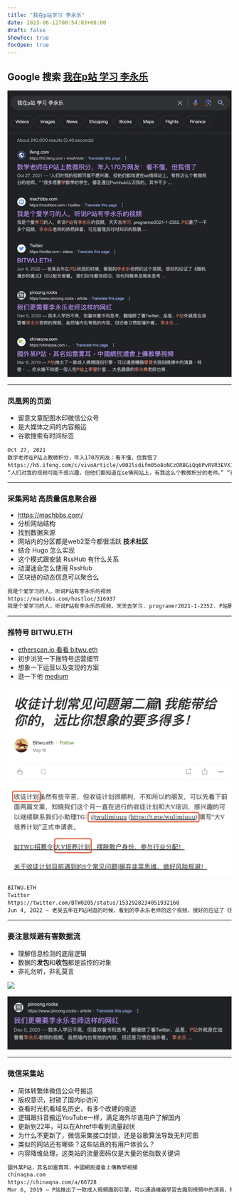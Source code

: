 ```yaml
---
title: "我在p站学习 李永乐"
date: 2023-06-12T00:54:03+08:00
draft: false
ShowToc: true
TocOpen: true
---
```


## Google 搜索 [我在p站 学习 李永乐](https://www.google.com.hk/search?q=%E6%88%91%E5%9C%A8p%E7%AB%99+%E5%AD%A6%E4%B9%A0+%E6%9D%8E%E6%B0%B8%E4%B9%90)

![](https://raw.githubusercontent.com/davidpythonseo/web3blog/main/content/post/images/谷歌搜索李永乐.png)

---

### 凤凰网的页面 

- 留意文章配图水印微信公众号
- 是大媒体之间的内容搬运
- 谷歌搜索有时间标签

```bash
Oct 27, 2021
数学老师在P站上教微积分，年入170万网友：看不懂，但我悟了
https://h5.ifeng.com/c/vivoArticle/v002lsdifm05o8oNCzORBGiQq6PvRVR3EVX1YmTajmeg4JY__
“人们对我的视频可能不感兴趣，但他们都知道在se情网站上，有我这么个教微积分的老师。” “很多想要学数学的学生，都是通过Pornhub认识我的，其中不少 ...
```
---
### 采集网站 高质量信息聚合器

- https://machbbs.com/
- 分析网站结构
- 找到数据来源
- 网站内的分区都是web2至今都很活跃 **技术社区**
- 结合 Hugo 怎么实现
- 这个模式跟安装 RssHub 有什么关系
- 动漫迷会怎么使用 RssHub
- 区块链的动态信息可以聚合么

```bash
我是个爱学习的人，听说P站有李永乐的视频
https://machbbs.com/hostloc/316937
我是个爱学习的人，听说P站有李永乐的视频，天天去学习. programer2021-1-2352. P站删了一千多个视频，李永乐老师的依然保留，可见管理员对对知识的敬畏 .
```
---
### 推特号 BITWU.ETH

- [etherscan.io 看看 bitwu.eth](https://etherscan.io/address/0x2ef91E77b886D379f370f927d943285547D9b37e)
- 初步浏览一下推特号运营细节
- 想象一下运营以及变现的方案
- 逛一下他 [medium](https://medium.com/@bitwu/%E6%94%B6%E5%BE%92%E8%AE%A1%E5%88%92%E5%B8%B8%E8%A7%81%E9%97%AE%E9%A2%98%E7%AC%AC%E4%BA%8C%E7%AF%87-%E6%88%91%E8%83%BD%E5%B8%A6%E7%BB%99%E4%BD%A0%E7%9A%84-%E8%BF%9C%E6%AF%94%E4%BD%A0%E6%83%B3%E8%B1%A1%E7%9A%84%E8%A6%81%E5%A4%9A%E5%BE%97%E5%A4%9A-bbfa7c46f7c9)


![](https://raw.githubusercontent.com/davidpythonseo/web3blog/main/content/post/images/bitwu大v计划.png)


```bash
BITWU.ETH
Twitter
https://twitter.com/BTW0205/status/1532928234051932160
Jun 4, 2022 — 老吴去年在P站闲逛的时候，看到的李永乐老师的这个视频，很好的应证了《随机漫步的傻瓜》可以配合观看。 我们如何看待成功，如何用概率思维来思考
```
---
### 要注意规避有害数据流

- 理解信息检测的底层逻辑
- 数据的**发包**和**收包**都是监控的对象
- 非礼勿听，非礼莫言

![](https://raw.githubusercontent.com/davidpythonseo/web3blog/main/content/post/images/pin葱.png)

![](https://raw.githubusercontent.com/davidpythonseo/web3blog/main/content/post/images/规避.png)

---
### 微信采集站

- 简体转繁体微信公众号搬运
- 版权意识，封锁了国内ip访问
- 查看时光机看域名历史，有多个改建的痕迹
- 逻辑跟抖音搬运YouTube一样，满足海外华语用户了解国内
- 更新到22年，可以在Ahref中看到流量起伏
- 为什么不更新了，微信采集接口封锁，还是谷歌算法导致无利可图
- 类似的网站还有哪些？这些站真的有用户体验么？
- 内容降维处理，这类站的流量密码仅是大量的低指数关键词


```bash
國外某P站，其名如雷貫耳，中國網民還會上傳教學視頻
chinaqna.com
https://chinaqna.com/a/66728
Mar 6, 2019 — P站推出了一款成人視頻識別引擎，可以通過機器學習去識別視頻中的演員、特徵、 ... 你永遠不知道一個人在P站上學習什麼 ... 大名鼎鼎的李永樂老師也有.
```
